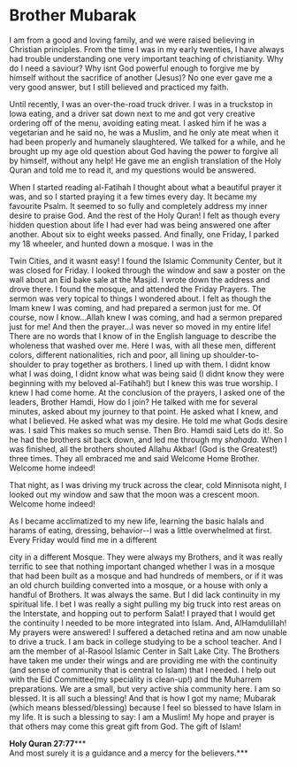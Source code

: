 Brother Mubarak
===============

I am from a good and loving family, and we were raised believing in
Christian principles. From the time I was in my early twenties, I have
always had trouble understanding one very important teaching of
christianity. Why do I need a saviour? Why isnt God powerful enough to
forgive me by himself without the sacrifice of another (Jesus)? No one
ever gave me a very good answer, but I still believed and practiced my
faith.

Until recently, I was an over-the-road truck driver. I was in a
truckstop in Iowa eating, and a driver sat down next to me and got very
creative ordering off of the menu, avoiding eating meat. I asked him if
he was a vegetarian and he said no, he was a Muslim, and he only ate
meat when it had been properly and humanely slaughtered. We talked for a
while, and he  
 brought up my age old question about God having the power to forgive
all by himself, without any help! He gave me an english translation of
the Holy Quran and told me to read it, and my questions would be
answered.

When I started reading al-Fatihah I thought about what a beautiful
prayer it was, and so I started praying it a few times every day. It
became my favourite Psalm. It seemed to so fully and completely address
my inner desire to praise God. And the rest of the Holy Quran! I felt as
though every hidden question about life I had ever had was being
answered one after another. About six to eight weeks passed. And
finally, one Friday, I parked my 18 wheeler, and hunted down a mosque. I
was in the

Twin Cities, and it wasnt easy! I found the Islamic Community Center,
but it was closed for Friday. I looked through the window and saw a
poster on the wall about an Eid bake sale at the Masjid. I wrote down
the address and drove there. I found the mosque, and attended the Friday
Prayers. The sermon was very topical to things I wondered about. I felt
as though the Imam knew I was coming, and had prepared a sermon just for
me. Of course, now I know...Allah knew I was coming, and had a sermon
prepared just for me! And then the prayer...I was never so moved in my
entire life! There are no words that I know of in the English language
to describe the wholeness that washed over me. Here I was, with all
these men, different colors, different nationalities, rich and poor, all
lining up shoulder-to-shoulder to pray together as brothers. I lined up
with them. I didnt know what I was doing, I didnt know what was being
said (I didnt know they were beginning with my beloved al-Fatihah!) but
I knew this was true worship. I knew I had come home. At the conclusion
of the prayers, I asked one of the leaders, Brother Hamdi, How do I
join? He talked with me for several minutes, asked about my journey to
that point. He asked what I knew, and what I believed. He asked what was
my desire. He told me what Gods desire was. I said This makes so much
sense. Then Bro. Hamdi said Lets do it!. So he had the brothers sit back
down, and led me through my *shahada*. When I was finished, all the
brothers shouted Allahu Akbar! (God is the Greatest!) three times. They
all embraced me and said Welcome Home Brother. Welcome home indeed!

That night, as I was driving my truck across the clear, cold Minnisota
night, I looked out my window and saw that the moon was a crescent moon.
Welcome home indeed!

As I became acclimatized to my new life, learning the basic halals and
harams of eating, dressing, behavior--I was a little overwhelmed at
first. Every Friday would find me in a different

city in a different Mosque. They were always my Brothers, and it was
really terrific to see that nothing important changed whether I was in a
mosque that had been built as a mosque and had hundreds of members, or
if it was an old church building converted into a mosque, or a house
with only a handful of Brothers. It was always the same. But I did lack
continuity in my spiritual life. I bet I was really a sight pulling my
big truck into rest areas on the Interstate, and hopping out to perform
Salat! I prayed that I would get the continuity I needed to be more
integrated into Islam. And, AlHamdulillah! My prayers were answered! I
suffered a detached retina and am now unable to drive a truck. I am back
in college studying to be a school teacher. And I am the member of
al-Rasool Islamic Center in Salt Lake City. The Brothers have taken me
under their wings and are providing me with the continuity (and sense of
community that is central to Islam) that I needed. I help out with the
Eid Committee(my speciality is clean-up!) and the Muharrem preparations.
We are a small, but very active shia community here. I am so blessed. It
is all such a blessing! And that is how I got my name; Mubarak (which
means blessed/blessing) because I feel so blessed to have Islam in my
life. It is such a blessing to say: I am a Muslim! My hope and prayer is
that others may come this great gift from God. The gift of Islam!

**Holy Quran 27:77*****  
 And most surely it is a guidance and a mercy for the believers.***
